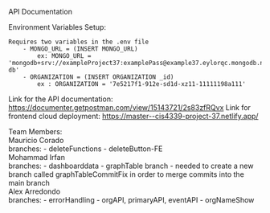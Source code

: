 API Documentation

Environment Variables Setup:

    Requires two variables in the .env file
        - MONGO_URL = (INSERT MONGO_URL)
            ex: MONGO_URL = 'mongodb+srv://exampleProject37:examplePass@example37.eylorqc.mongodb.net/examplemain-db'
        - ORGANIZATION = (INSERT ORGANIZATION _id)
            ex : ORGANIZATION = '7e5217f1-912e-sd1d-xz11-11111198a111'


Link for the API documentation: https://documenter.getpostman.com/view/15143721/2s83zfRQvx
Link for frontend cloud deployment: https://master--cis4339-project-37.netlify.app/

Team Members:\
Mauricio Corado\
branches: - deleteFunctions - deleteButton-FE\
Mohammad Irfan\
branches: - dashboarddata - graphTable branch - needed to create a new branch called graphTableCommitFix in order to merge commits into the main branch\
Alex Arredondo\
branches: - errorHandling - orgAPI, primaryAPI, eventAPI - orgNameShow
